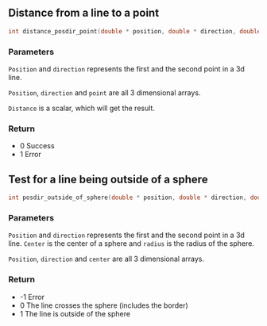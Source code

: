 ## Distance from a line to a point 

```c
int distance_posdir_point(double * position, double * direction, double * point, double * distance);
```

### Parameters
`Position` and `direction` represents the first and the second point in a 3d line.

`Position`, `direction` and `point` are all 3 dimensional arrays.

`Distance` is a scalar, which will get the result.


### Return
* 0 Success
* 1 Error

## Test for a line being outside of a sphere

```c
int posdir_outside_of_sphere(double * position, double * direction, double * center, double radius);
```

### Parameters

`Position` and `direction` represents the first and the second point in a 3d line.
`Center` is the center of a sphere and `radius` is the radius of the sphere.

`Position`, `direction` and `center` are all 3 dimensional arrays.

### Return
* -1 Error
* 0 The line crosses the sphere (includes the border)
* 1 The line is outside of the sphere
